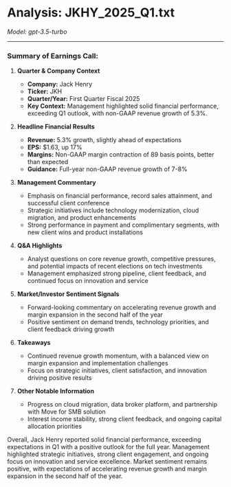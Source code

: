 # Analysis: JKHY_2025_Q1.txt

*Model: gpt-3.5-turbo*

---

### Summary of Earnings Call:

1. **Quarter & Company Context**
   - **Company:** Jack Henry
   - **Ticker:** JKH
   - **Quarter/Year:** First Quarter Fiscal 2025
   - **Key Context:** Management highlighted solid financial performance, exceeding Q1 outlook, with non-GAAP revenue growth of 5.3%.

2. **Headline Financial Results**
   - **Revenue:** 5.3% growth, slightly ahead of expectations
   - **EPS:** $1.63, up 17%
   - **Margins:** Non-GAAP margin contraction of 89 basis points, better than expected
   - **Guidance:** Full-year non-GAAP revenue growth of 7-8%

3. **Management Commentary**
   - Emphasis on financial performance, record sales attainment, and successful client conference
   - Strategic initiatives include technology modernization, cloud migration, and product enhancements
   - Strong performance in payment and complimentary segments, with new client wins and product installations

4. **Q&A Highlights**
   - Analyst questions on core revenue growth, competitive pressures, and potential impacts of recent elections on tech investments
   - Management emphasized strong pipeline, client feedback, and continued focus on innovation and service

5. **Market/Investor Sentiment Signals**
   - Forward-looking commentary on accelerating revenue growth and margin expansion in the second half of the year
   - Positive sentiment on demand trends, technology priorities, and client feedback driving growth

6. **Takeaways**
   - Continued revenue growth momentum, with a balanced view on margin expansion and implementation challenges
   - Focus on strategic initiatives, client satisfaction, and innovation driving positive results

7. **Other Notable Information**
   - Progress on cloud migration, data broker platform, and partnership with Move for SMB solution
   - Interest income stability, strong client feedback, and ongoing capital allocation priorities

Overall, Jack Henry reported solid financial performance, exceeding expectations in Q1 with a positive outlook for the full year. Management highlighted strategic initiatives, strong client engagement, and ongoing focus on innovation and service excellence. Market sentiment remains positive, with expectations of accelerating revenue growth and margin expansion in the second half of the year.